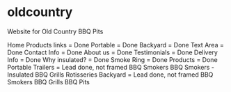 # oldcountry
Website for Old Country BBQ Pits

Home
	Products links = Done
		Portable = Done
		Backyard = Done
	Text Area = Done
	Contact Info = Done
	About us = Done
	Testimonials = Done
	Delivery Info = Done
	Why insulated? = Done
	Smoke Ring = Done
Products  = Done
	Portable Trailers = Lead done, not framed
		BBQ Smokers
		BBQ Smokers - Insulated
		BBQ Grills
		Rotisseries
	Backyard = Lead done, not framed
		BBQ Smokers
		BBQ Grills
		BBQ Pits